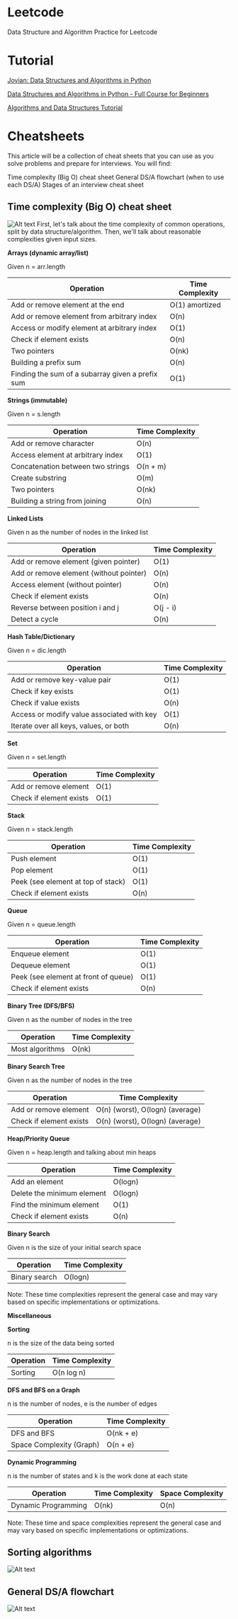 # Leetcode

Data Structure and Algorithm Practice for Leetcode

# Tutorial

[Jovian: Data Structures and Algorithms in Python](https://jovian.com/learn/data-structures-and-algorithms-in-python)

[Data Structures and Algorithms in Python - Full Course for Beginners](https://www.youtube.com/watch?v=pkYVOmU3MgA&list=PLKnqXTZckz4m1-p_yyJ6p2IOvfft7FAmP&index=14&t=27081s&ab_channel=freeCodeCamp.org&descriptionFromFileType=Attached+File)

[Algorithms and Data Structures Tutorial](https://www.youtube.com/watch?v=8hly31xKli0&t=13876s&ab_channel=freeCodeCamp.org&descriptionFromFileType=Attached+File)

# Cheatsheets

This article will be a collection of cheat sheets that you can use as you solve problems and prepare for interviews. You will find:

Time complexity (Big O) cheat sheet
General DS/A flowchart (when to use each DS/A)
Stages of an interview cheat sheet

## Time complexity (Big O) cheat sheet

![Alt text](big_o.png)
First, let's talk about the time complexity of common operations, split by data structure/algorithm. Then, we'll talk about reasonable complexities given input sizes.

**Arrays (dynamic array/list)**

Given n = arr.length

| Operation                                        | Time Complexity |
| ------------------------------------------------ | --------------- |
| Add or remove element at the end                 | O(1) amortized  |
| Add or remove element from arbitrary index       | O(n)            |
| Access or modify element at arbitrary index      | O(1)            |
| Check if element exists                          | O(n)            |
| Two pointers                                     | O(nk)           |
| Building a prefix sum                            | O(n)            |
| Finding the sum of a subarray given a prefix sum | O(1)            |

**Strings (immutable)**

Given n = s.length

| Operation                         | Time Complexity |
| --------------------------------- | --------------- |
| Add or remove character           | O(n)            |
| Access element at arbitrary index | O(1)            |
| Concatenation between two strings | O(n + m)        |
| Create substring                  | O(m)            |
| Two pointers                      | O(nk)           |
| Building a string from joining    | O(n)            |

**Linked Lists**

Given n as the number of nodes in the linked list

| Operation                               | Time Complexity |
| --------------------------------------- | --------------- |
| Add or remove element (given pointer)   | O(1)            |
| Add or remove element (without pointer) | O(n)            |
| Access element (without pointer)        | O(n)            |
| Check if element exists                 | O(n)            |
| Reverse between position i and j        | O(j - i)        |
| Detect a cycle                          | O(n)            |

**Hash Table/Dictionary**

Given n = dic.length

| Operation                                  | Time Complexity |
| ------------------------------------------ | --------------- |
| Add or remove key-value pair               | O(1)            |
| Check if key exists                        | O(1)            |
| Check if value exists                      | O(n)            |
| Access or modify value associated with key | O(1)            |
| Iterate over all keys, values, or both     | O(n)            |

**Set**

Given n = set.length

| Operation               | Time Complexity |
| ----------------------- | --------------- |
| Add or remove element   | O(1)            |
| Check if element exists | O(1)            |

**Stack**

Given n = stack.length

| Operation                          | Time Complexity |
| ---------------------------------- | --------------- |
| Push element                       | O(1)            |
| Pop element                        | O(1)            |
| Peek (see element at top of stack) | O(1)            |
| Check if element exists            | O(n)            |

**Queue**

Given n = queue.length

| Operation                            | Time Complexity |
| ------------------------------------ | --------------- |
| Enqueue element                      | O(1)            |
| Dequeue element                      | O(1)            |
| Peek (see element at front of queue) | O(1)            |
| Check if element exists              | O(n)            |

**Binary Tree (DFS/BFS)**

Given n as the number of nodes in the tree

| Operation       | Time Complexity |
| --------------- | --------------- |
| Most algorithms | O(nk)           |

**Binary Search Tree**

Given n as the number of nodes in the tree

| Operation               | Time Complexity                 |
| ----------------------- | ------------------------------- |
| Add or remove element   | O(n) (worst), O(logn) (average) |
| Check if element exists | O(n) (worst), O(logn) (average) |

**Heap/Priority Queue**

Given n = heap.length and talking about min heaps

| Operation                  | Time Complexity |
| -------------------------- | --------------- |
| Add an element             | O(logn)         |
| Delete the minimum element | O(logn)         |
| Find the minimum element   | O(1)            |
| Check if element exists    | O(n)            |

**Binary Search**

Given n is the size of your initial search space

| Operation     | Time Complexity |
| ------------- | --------------- |
| Binary search | O(logn)         |

Note: These time complexities represent the general case and may vary based on specific implementations or optimizations.

**Miscellaneous**

**Sorting**

n is the size of the data being sorted

| Operation | Time Complexity |
| --------- | --------------- |
| Sorting   | O(n log n)      |

**DFS and BFS on a Graph**

n is the number of nodes,
e is the number of edges

| Operation                | Time Complexity |
| ------------------------ | --------------- |
| DFS and BFS              | O(nk + e)       |
| Space Complexity (Graph) | O(n + e)        |

**Dynamic Programming**

n is the number of states and
k is the work done at each state

| Operation           | Time Complexity | Space Complexity |
| ------------------- | --------------- | ---------------- |
| Dynamic Programming | O(nk)           | O(n)             |

Note: These time and space complexities represent the general case and may vary based on specific implementations or optimizations.

## Sorting algorithms

![Alt text](sorting.png)

## General DS/A flowchart

![Alt text](flowchart.png)

